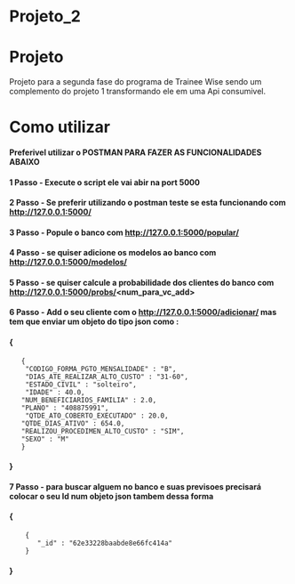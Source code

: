 # Projeto_2

# Projeto

Projeto para a segunda fase do programa de Trainee Wise sendo um complemento do projeto 1 transformando ele em uma Api consumivel.

# Como utilizar 

 #### Preferivel utilizar o POSTMAN PARA FAZER AS FUNCIONALIDADES ABAIXO

#### 1 Passo - Execute o script ele vai abir na port 5000

#### 2 Passo - Se preferir utilizando o postman teste se esta funcionando com http://127.0.0.1:5000/

#### 3 Passo - Popule o banco com http://127.0.0.1:5000/popular/

#### 4 Passo - se quiser adicione os modelos ao banco com http://127.0.0.1:5000/modelos/

#### 5 Passo - se quiser calcule a probabilidade dos clientes do banco com http://127.0.0.1:5000/probs/<num_para_vc_add>

#### 6 Passo - Add o seu cliente com o http://127.0.0.1:5000/adicionar/ mas tem que enviar um objeto do tipo json como :

#### {
       {
        "CODIGO_FORMA_PGTO_MENSALIDADE" : "B",
        "DIAS_ATE_REALIZAR_ALTO_CUSTO" : "31-60",
        "ESTADO_CIVIL" : "solteiro",
        "IDADE" : 40.0,
       "NUM_BENEFICIARIOS_FAMILIA" : 2.0,
       "PLANO" : "408875991",
        "QTDE_ATO_COBERTO_EXECUTADO" : 20.0,
       "QTDE_DIAS_ATIVO" : 654.0,
       "REALIZOU_PROCEDIMEN_ALTO_CUSTO" : "SIM",
       "SEXO" : "M"
       }
 ####   }
 

 
 #### 7 Passo - para buscar alguem no banco e suas previsoes precisará colocar o seu Id num objeto json tambem dessa forma 
 
 #### {
        {
           "_id" : "62e33228baabde8e66fc414a"
        }
#### }



